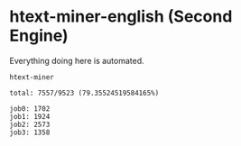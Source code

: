 # htext-miner-english (Second Engine)

Everything doing here is automated.

```
htext-miner

total: 7557/9523 (79.35524519584165%)

job0: 1702
job1: 1924
job2: 2573
job3: 1358
```